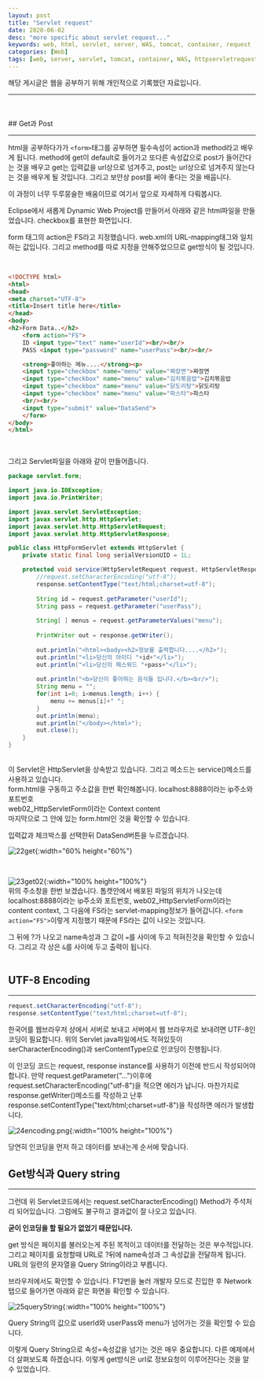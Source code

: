 ```yaml
---
layout: post
title: "Servlet request"
date: 2020-06-02
desc: "more specific about servlet request..."
keywords: web, html, servlet, server, WAS, tomcat, container, request
categories: [Web]
tags: [web, server, servlet, tomcat, container, WAS, httpservletrequest]
---
```

해당 게시글은 웹을 공부하기 위해 개인적으로 기록했던 자료입니다.
___
<br>
<br>
## Get과 Post

___

html을 공부하다가가 `<form>`태그를 공부하면 필수속성이 action과 method라고 배우게 됩니다. method에 get이 default로 들어가고 또다른 속성값으로 post가 들어간다는 것을 배우고 get는 입력값을 url상으로 넘겨주고, post는 url상으로 넘겨주지 않는다는 것을 배우게 될 것입니다. 그리고 보안상 post를 써야 좋다는 것을 배웁니다.

이 과정이 너무 두루뭉술한 배움이므로 여기서 앞으로 자세하게 다뤄봅시다.

Eclipse에서 새롭게 Dynamic Web Project를 만들어서 아래와 같은 html파일을 만들었습니다. checkbox를 표현한 화면입니다. 

form 태그의 action은 FS라고 지정했습니다. web.xml의 URL-mapping태그와 일치하는 값입니다. 그리고 method를 따로 지정을 안해주었으므로 get방식이 될 것입니다.

<br>

~~~html
<!DOCTYPE html>
<html>
<head>
<meta charset="UTF-8">
<title>Insert title here</title>
</head>
<body>
<h2>Form Data..</h2>
    <form action="FS">
    ID <input type="text" name="userId"><br/><br/>
    PASS <input type="password" name="userPass"><br/><br/>

    <strong>좋아하는 메뉴....</strong><p>
    <input type="checkbox" name="menu" value="짜장면">짜장면
    <input type="checkbox" name="menu" value="김치볶음밥">김치볶음밥
    <input type="checkbox" name="menu" value="닭도리탕">닭도리탕
    <input type="checkbox" name="menu" value="파스타">파스타
    <br/><br/>
    <input type="submit" value="DataSend">
    </form>
</body>
</html>
~~~
<br>

그리고 Servlet파일을 아래와 같이 만들어줍니다.
<br>

~~~java
package servlet.form;

import java.io.IOException;
import java.io.PrintWriter;

import javax.servlet.ServletException;
import javax.servlet.http.HttpServlet;
import javax.servlet.http.HttpServletRequest;
import javax.servlet.http.HttpServletResponse;

public class HttpFormServlet extends HttpServlet {
	private static final long serialVersionUID = 1L;

	protected void service(HttpServletRequest request, HttpServletResponse response) throws ServletException, IOException {
		//request.setCharacterEncoding("utf-8");
		response.setContentType("text/html;charset=utf-8");
		
		String id = request.getParameter("userId");
		String pass = request.getParameter("userPass");
		
		String[ ] menus = request.getParameterValues("menu");
		
		PrintWriter out = response.getWriter();
		
		out.println("<html><body><h2>정보를 출력합니다....</h2>");
		out.println("<li>당신의 아이디 "+id+"</li>");
		out.println("<li>당신의 패스워드 "+pass+"</li>");
		
		out.println("<b>당신이 좋아하는 음식들 입니다.</b><br/>");
		String menu = "";
		for(int i=0; i<menus.length; i++) {
			menu += menus[i]+" ";
		}
		out.println(menu);
		out.println("</body></html>");
		out.close();
	}
}
~~~
<br>
이 Servlet은 HttpServlet을 상속받고 있습니다. 그리고 메소드는 service()메소드를 사용하고 있습니다.
<br>
form.html을 구동하고 주소값을 한번 확인해봅니다. localhost:8888이라는 ip주소와 포트번호<br>
web02_HttpServletForm이라는 Context content<br>
마지막으로 그 안에 있는 form.html인 것을 확인할 수 있습니다.

입력값과 체크박스를 선택한뒤 DataSend버튼을 누르겠습니다. 

![22get](/static/assets/img/blog/web/02MakeServlet/22get.png){:width="60% height="60%"}

<br>

![23get02](/static/assets/img/blog/web/02MakeServlet/23get02.png){:width="100% height="100%"}
<br>
위의 주소창을 한번 보겠습니다. 톰캣안에서 배포된 파일의 위치가 나오는데<br>
localhost:8888이라는 ip주소와 포트번호, web02_HttpServletForm이라는 content context, 그 다음에 FS라는 servlet-mapping정보가 들어갑니다. `<form action="FS">`이렇게 지정했기 때문에 FS라는 값이 나오는 것입니다.

그 뒤에 ?가 나오고 name속성과 그 값이 `=`를 사이에 두고 적혀진것을 확인할 수 있습니다. 그리고 각 상은 `&`를 사이에 두고 출력이 됩니다.
<br>
<br>

## UTF-8 Encoding

___

~~~java
request.setCharacterEncoding("utf-8");
response.setContentType("text/html;charset=utf-8");	
~~~

한국어를 웹브라우저 상에서 서버로 보내고 서버에서 웹 브라우저로 보내려면 UTF-8인코딩이 필요합니다. 위의 Servlet java파일에서도 적혀있듯이 serCharacterEncoding()과 serContentType으로 인코딩이 진행됩니다.

이 인코딩 코드는 request, response instance를 사용하기 이전에 반드시 작성되어야 합니다. 만약 request.getParameter("...")이후에 request.setCharacterEncoding("utf-8")을 적으면 에러가 납니다. 마찬가지로 response.getWriter()메소드를 작성하고 난후 response.setContentType("text/html;charset=utf-8")을 작성하면 에러가 발생합니다. 

![24encoding.png](/static/assets/img/blog/web/02MakeServlet/24encoding.png){:width="100% height="100%"}

당연히 인코딩을 먼저 하고 데이터를 보내는게 순서에 맞습니다.

## Get방식과 Query string

___

그런데 위 Servlet코드에서는 request.setCharacterEncoding() Method가 주석처리 되어있습니다. 그럼에도 불구하고 결과값이 잘 나오고 있습니다. 

**굳이 인코딩을 할 필요가 없었기 때문입니다.**

get 방식은 페이지를 불러오는게 주된 목적이고 데이터를 전달하는 것은 부수적입니다. 그리고 페이지를 요청할때 URL로 ?뒤에 name속성과 그 속성값을 전달하게 됩니다. URL의 일련의 문자열을 Query String이라고 부릅니다. 

브라우저에서도 확인할 수 있습니다. F12번을 눌러 개발자 모드로 진입한 후 Network탭으로 들어가면 아래와 같은 화면을 확인할 수 있습니다. 

![25queryString](/static/assets/img/blog/web/02MakeServlet/25queryString.png){:width="100% height="100%"}

Query String의 값으로 userId와 userPass와 menu가 넘어가는 것을 확인할 수 있습니다.

이렇게 Query String으로 속성=속성값을 넘기는 것은 매우 중요합니다. 다른 예제에서 더 살펴보도록 하겠습니다. 이렇게 get방식은 url로 정보요청이 이루어진다는 것을 알 수 있었습니다.
